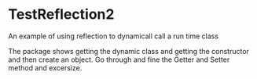 TestReflection2
===============

An example of using reflection to dynamicall call a run time class

The package shows getting the dynamic class and getting the constructor and then create an object.
Go through and fine the Getter and Setter method and excersize.


